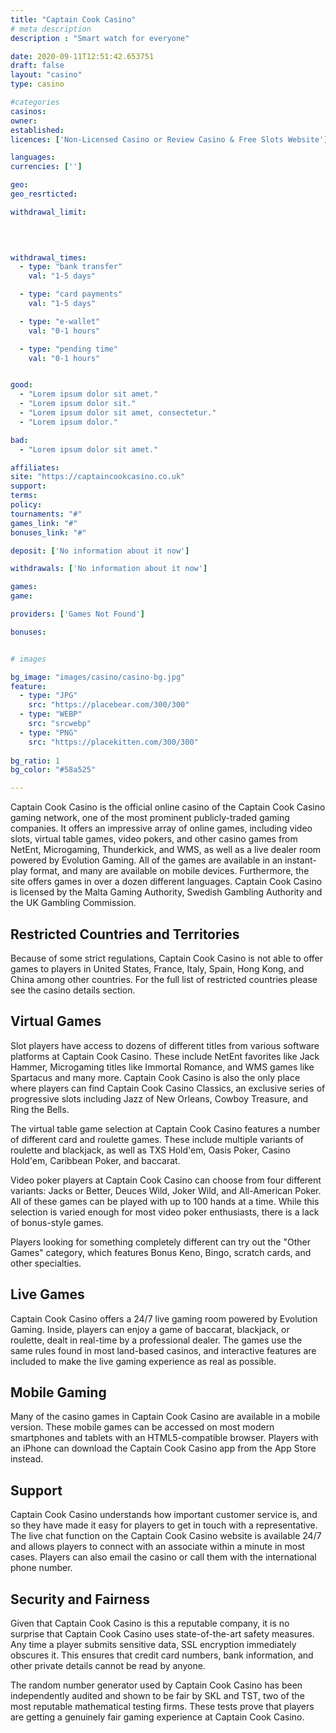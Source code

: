 ```yaml
---
title: "Captain Cook Casino"
# meta description
description : "Smart watch for everyone"

date: 2020-09-11T12:51:42.653751
draft: false
layout: "casino" 
type: casino

#categories
casinos: 
owner: 
established: 
licences: ['Non-Licensed Casino or Review Casino & Free Slots Website']

languages: 
currencies: ['']

geo: 
geo_resrticted: 

withdrawal_limit:

  
  

withdrawal_times:
  - type: "bank transfer"
    val: "1-5 days"

  - type: "card payments"
    val: "1-5 days"

  - type: "e-wallet"
    val: "0-1 hours"

  - type: "pending time"
    val: "0-1 hours"


good:
  - "Lorem ipsum dolor sit amet."
  - "Lorem ipsum dolor sit."
  - "Lorem ipsum dolor sit amet, consectetur."
  - "Lorem ipsum dolor."

bad:
  - "Lorem ipsum dolor sit amet."

affiliates: 
site: "https://captaincookcasino.co.uk"
support: 
terms:
policy:
tournaments: "#"
games_link: "#"
bonuses_link: "#"

deposit: ['No information about it now']

withdrawals: ['No information about it now']

games: 
game:

providers: ['Games Not Found']

bonuses:


# images

bg_image: "images/casino/casino-bg.jpg"  
feature:
  - type: "JPG" 
    src: "https://placebear.com/300/300"
  - type: "WEBP"
    src: "srcwebp"
  - type: "PNG"
    src: "https://placekitten.com/300/300"  
 
bg_ratio: 1 
bg_color: "#58a525"  

---
```


Captain Cook Casino is the official online casino of the Captain Cook Casino gaming network, one of the most prominent publicly-traded gaming companies. It offers an impressive array of online games, including video slots, virtual table games, video pokers, and other casino games from NetEnt, Microgaming, Thunderkick, and WMS, as well as a live dealer room powered by Evolution Gaming. All of the games are available in an instant-play format, and many are available on mobile devices. Furthermore, the site offers games in over a dozen different languages. Captain Cook Casino is licensed by the Malta Gaming Authority, Swedish Gambling Authority and the UK Gambling Commission.

## Restricted Countries and Territories
Because of some strict regulations, Captain Cook Casino is not able to offer games to players in United States, France, Italy, Spain, Hong Kong, and China among other countries. For the full list of restricted countries please see the casino details section.

## Virtual Games
Slot players have access to dozens of different titles from various software platforms at Captain Cook Casino. These include NetEnt favorites like Jack Hammer, Microgaming titles like Immortal Romance, and WMS games like Spartacus and many more. Captain Cook Casino is also the only place where players can find Captain Cook Casino Classics, an exclusive series of progressive slots including Jazz of New Orleans, Cowboy Treasure, and Ring the Bells.

The virtual table game selection at Captain Cook Casino features a number of different card and roulette games. These include multiple variants of roulette and blackjack, as well as TXS Hold'em, Oasis Poker, Casino Hold'em, Caribbean Poker, and baccarat.

Video poker players at Captain Cook Casino can choose from four different variants: Jacks or Better, Deuces Wild, Joker Wild, and All-American Poker. All of these games can be played with up to 100 hands at a time. While this selection is varied enough for most video poker enthusiasts, there is a lack of bonus-style games.

Players looking for something completely different can try out the "Other Games" category, which features Bonus Keno, Bingo, scratch cards, and other specialties.

## Live Games
Captain Cook Casino offers a 24/7 live gaming room powered by Evolution Gaming. Inside, players can enjoy a game of baccarat, blackjack, or roulette, dealt in real-time by a professional dealer. The games use the same rules found in most land-based casinos, and interactive features are included to make the live gaming experience as real as possible.

## Mobile Gaming
Many of the casino games in Captain Cook Casino are available in a mobile version. These mobile games can be accessed on most modern smartphones and tablets with an HTML5-compatible browser. Players with an iPhone can download the Captain Cook Casino app from the App Store instead.

## Support
Captain Cook Casino understands how important customer service is, and so they have made it easy for players to get in touch with a representative. The live chat function on the Captain Cook Casino website is available 24/7 and allows players to connect with an associate within a minute in most cases. Players can also email the casino or call them with the international phone number.

## Security and Fairness
Given that Captain Cook Casino is this a reputable company, it is no surprise that Captain Cook Casino uses state-of-the-art safety measures. Any time a player submits sensitive data, SSL encryption immediately obscures it. This ensures that credit card numbers, bank information, and other private details cannot be read by anyone.

The random number generator used by Captain Cook Casino has been independently audited and shown to be fair by SKL and TST, two of the most reputable mathematical testing firms. These tests prove that players are getting a genuinely fair gaming experience at Captain Cook Casino.